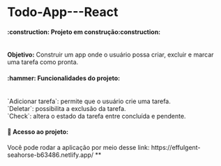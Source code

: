 # Todo-App---React
<h4>:construction: Projeto em construção:construction:</h4>
<br><strong>Objetivo:</strong> Construir um app onde o usuário possa criar, excluir e marcar uma tarefa como pronta.

<h4>:hammer: Funcionalidades do projeto:</h4>
<br>`Adicionar tarefa`: permite que o usuário crie uma tarefa.
<br>`Deletar`: possibilita a exclusão da tarefa.
<br>`Check`: altera o estado da tarefa entre concluída e pendente.

<h4>📁 Acesso ao projeto:</h4> Você pode rodar a aplicação por meio desse link: https://effulgent-seahorse-b63486.netlify.app/ **

